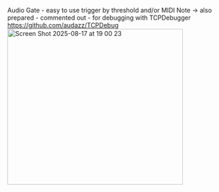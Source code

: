 Audio Gate - easy to use trigger by threshold and/or MIDI Note 
-> also prepared - commented out - for debugging with TCPDebugger 
https://github.com/audazz/TCPDebug
<img width="397" height="353" alt="Screen Shot 2025-08-17 at 19 00 23" src="https://github.com/user-attachments/assets/c72f2a9e-3d85-4308-9de6-18535a678eb8" />
